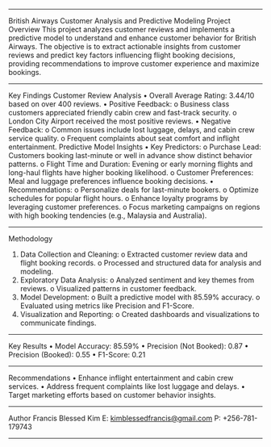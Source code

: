 ________________________________________
British Airways Customer Analysis and Predictive Modeling
Project Overview
This project analyzes customer reviews and implements a predictive model to understand and enhance customer behavior for British Airways. The objective is to extract actionable insights from customer reviews and predict key factors influencing flight booking decisions, providing recommendations to improve customer experience and maximize bookings.
________________________________________
Key Findings
Customer Review Analysis
•	Overall Average Rating: 3.44/10 based on over 400 reviews.
•	Positive Feedback: 
o	Business class customers appreciated friendly cabin crew and fast-track security.
o	London City Airport received the most positive reviews.
•	Negative Feedback: 
o	Common issues include lost luggage, delays, and cabin crew service quality.
o	Frequent complaints about seat comfort and inflight entertainment.
Predictive Model Insights
•	Key Predictors: 
o	Purchase Lead: Customers booking last-minute or well in advance show distinct behavior patterns.
o	Flight Time and Duration: Evening or early morning flights and long-haul flights have higher booking likelihood.
o	Customer Preferences: Meal and luggage preferences influence booking decisions.
•	Recommendations: 
o	Personalize deals for last-minute bookers.
o	Optimize schedules for popular flight hours.
o	Enhance loyalty programs by leveraging customer preferences.
o	Focus marketing campaigns on regions with high booking tendencies (e.g., Malaysia and Australia).
________________________________________
Methodology
1.	Data Collection and Cleaning:
o	Extracted customer review data and flight booking records.
o	Processed and structured data for analysis and modeling.
2.	Exploratory Data Analysis:
o	Analyzed sentiment and key themes from reviews.
o	Visualized patterns in customer feedback.
3.	Model Development:
o	Built a predictive model with 85.59% accuracy.
o	Evaluated using metrics like Precision and F1-Score.
4.	Visualization and Reporting:
o	Created dashboards and visualizations to communicate findings.
________________________________________
Key Results
•	Model Accuracy: 85.59%
•	Precision (Not Booked): 0.87
•	Precision (Booked): 0.55
•	F1-Score: 0.21
________________________________________
Recommendations
•	Enhance inflight entertainment and cabin crew services.
•	Address frequent complaints like lost luggage and delays.
•	Target marketing efforts based on customer behavior insights.
________________________________________
Author
Francis Blessed Kim
E: kimblessedfrancis@gmail.com
P: +256-781-179743
________________________________________

